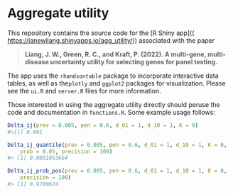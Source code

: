 # Aggregate utility

This repository contains the source code for the [R Shiny app]((
https://janewliang.shinyapps.io/agg_utility/)) associated with the paper 

> **Liang, J. W., Green, R. C., and Kraft, P. (2022). A multi-gene, multi-disease uncertainty utility for selecting genes for panel testing.**

The app uses the `rhandsontable` package to incorporate interactive data tables, as well as the`plotly` and `ggplot2` packages for visualization. Please see the `ui.R` and `server.R` files for more information. 

Those interested in using the aggregate utility directly should peruse the code and documentation in `functions.R`. Some example usage follows: 

```r
Delta_ij(prev = 0.005, pen = 0.6, d_01 = 1, d_10 = 1, K = 0)
#>[1] 0.001

Delta_ij_quantile(prev = 0.005, pen = 0.6, d_01 = 1, d_10 = 1, K = 0, 
	prob = 0.05, precision = 100)
#> [1] 0.0001863664

Delta_ij_prob_pos(prev = 0.005, pen = 0.6, d_01 = 1, d_10 = 1, K = 0, 
	precision = 100)
#> [1] 0.9780624
```